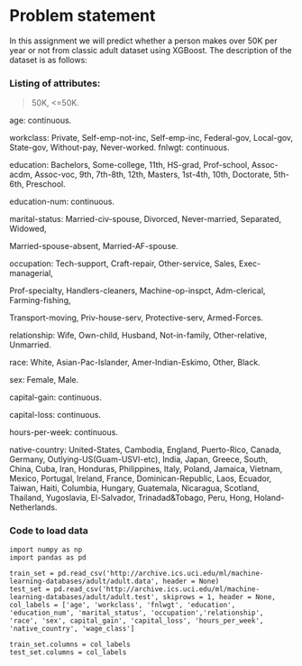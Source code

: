 # Problem statement

In this assignment we will predict whether a person makes over 50K per year or not from classic adult dataset using XGBoost. The description of the dataset is as follows:

### Listing of attributes:

>50K, <=50K.

age: continuous.

workclass: Private, Self-emp-not-inc, Self-emp-inc, Federal-gov, Local-gov, State-gov, Without-pay, Never-worked.
fnlwgt: continuous.

education: Bachelors, Some-college, 11th, HS-grad, Prof-school, Assoc-acdm, Assoc-voc, 9th, 7th-8th, 12th, Masters, 1st-4th, 10th, Doctorate, 5th-6th, Preschool.

education-num: continuous.

marital-status: Married-civ-spouse, Divorced, Never-married, Separated, Widowed,

Married-spouse-absent, Married-AF-spouse.

occupation: Tech-support, Craft-repair, Other-service, Sales, Exec-managerial,

Prof-specialty, Handlers-cleaners, Machine-op-inspct, Adm-clerical, Farming-fishing,

Transport-moving, Priv-house-serv, Protective-serv, Armed-Forces.

relationship: Wife, Own-child, Husband, Not-in-family, Other-relative, Unmarried.

race: White, Asian-Pac-Islander, Amer-Indian-Eskimo, Other, Black.

sex: Female, Male.

capital-gain: continuous.

capital-loss: continuous.

hours-per-week: continuous.

native-country: United-States, Cambodia, England, Puerto-Rico, Canada, Germany, Outlying-US(Guam-USVI-etc), India, Japan, Greece, South, China, Cuba, Iran, Honduras, Philippines, Italy, Poland, Jamaica, Vietnam, Mexico, Portugal, Ireland, France,
Dominican-Republic, Laos, Ecuador, Taiwan, Haiti, Columbia, Hungary, Guatemala, Nicaragua, Scotland, Thailand, Yugoslavia, El-Salvador, Trinadad&Tobago, Peru, Hong, Holand-Netherlands.

### Code to load data 

    import numpy as np
    import pandas as pd
    
    train_set = pd.read_csv('http://archive.ics.uci.edu/ml/machine-learning-databases/adult/adult.data', header = None)
    test_set = pd.read_csv('http://archive.ics.uci.edu/ml/machine-learning-databases/adult/adult.test', skiprows = 1, header = None, col_labels = ['age', 'workclass', 'fnlwgt', 'education', 'education_num', 'marital_status', 'occupation','relationship', 'race', 'sex', capital_gain', 'capital_loss', 'hours_per_week', 'native_country', 'wage_class']
    
    train_set.columns = col_labels
    test_set.columns = col_labels
